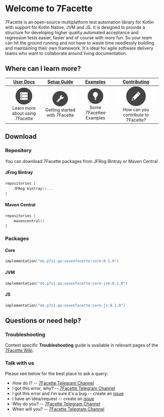 # Welcome to 7Facette


7Facette is an open-source multiplatform test automation library for Kotlin with support for Kotlin Native, JVM and JS. It is designed to provide a structure
for developing higher quality automated acceptance and regression tests easier, faster and of course with more fun. So your team can hit the ground running 
and not have to waste time needlessly building and maintaining their own framework. It`s ideal for agile software delivery teams who want to collaborate
around living documentation. 

## Where can I learn more?

| **[User Docs][userdocs]**     | **[Setup Guide][get-started]**     | **[Examples][examples]**           | **[Contributing][contributing]**           |
|:-------------------------------------:|:-------------------------------:|:-----------------------------------:|:---------------------------------------------:|
| [![i1][userdocs-image]][userdocs]<br>Learn more about using 7Facette | [![i2][getstarted-image]][get-started]<br> Getting started with 7Facette | [![i3][examples-image]][examples]<br>Some 7Facettee Examples | [![i4][contributing-image]][contributing]<br>How can you contribute to 7Facette? |

[userdocs-image]:/misc/images/docs.png
[getstarted-image]:/misc/images/setup.png
[examples-image]:/misc/images/roadmap.png
[contributing-image]:/misc/images/contributing.png

[userdocs]:https://github.com/p7s1-ctf/SevenFacette/wiki
[get-started]:https://github.com/p7s1-ctf/SevenFacette/wiki/Setup
[examples]:https://github.com/p7s1-ctf/SevenFacette/wiki/Examples
[contributing]:CONTRIBUTING.md

## Download

### Repository

You can download 7Facette packages from JFRog Bintray or Maven Central

#### JFrog Bintray

```kotlin
repositories {
    JFRog bintray()... 
}
```

#### Maven Central

```kotlin
repositories {
    mavencentral() 
}
```

### Packages

#### Core

```kotlin
implementation("de.p7s1.qa:sevenfacette:core:0.1.0")
```

#### JVM

```kotlin
implementation("de.p7s1.qa:sevenfacette:core-jvm:0.1.0")
```

#### JS

```kotlin
implementation("de.p7s1.qa:sevenfacette:core-js:0.1.0")
```

## Questions or need help?

### Troubleshooting

Context specific **Troubleshooting** guide is available in relevant pages of the [7Facette Wiki](https://github.com/p7s1-ctf/SevenFacette/wiki/Troubleshooting).

### Talk with us

Please see below for the best place to ask a query:

- How do I? -- [7Facette Telegram Channel](https://t.me/SevenFacette)
- I got this error, why? -- [7Facette Telegram Channel](https://t.me/SevenFacette)
- I got this error and I'm sure it's a bug -- create an [issue](https://github.com/p7s1-ctf/SevenFacette/issues)
- I have an idea/request -- create an [issue](https://github.com/p7s1-ctf/SevenFacette/issues)
- Why do you? -- [7Facette Telegram Channel](https://t.me/SevenFacette)
- When will you? -- [7Facette Telegram Channel](https://t.me/SevenFacette)
